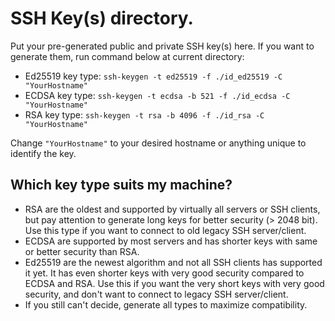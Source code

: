 # SSH Key(s) directory.

Put your pre-generated public and private SSH key(s) here. If you want to generate them, run command below at current directory:

- Ed25519 key type: `ssh-keygen -t ed25519 -f ./id_ed25519 -C "YourHostname"`
- ECDSA key type: `ssh-keygen -t ecdsa -b 521 -f ./id_ecdsa -C "YourHostname"`
- RSA key type: `ssh-keygen -t rsa -b 4096 -f ./id_rsa -C "YourHostname"`

Change `"YourHostname"` to your desired hostname or anything unique to identify the key.

## Which key type suits my machine?

- RSA are the oldest and supported by virtually all servers or SSH clients, but pay attention to generate long keys for better security (> 2048 bit). Use this type if you want to connect to old legacy SSH server/client.
- ECDSA are supported by most servers and has shorter keys with same or better security than RSA.
- Ed25519 are the newest algorithm and not all SSH clients has supported it yet. It has even shorter keys with very good security compared to ECDSA and RSA. Use this if you want the very short keys with very good security, and don't want to connect to legacy SSH server/client.
- If you still can't decide, generate all types to maximize compatibility.
